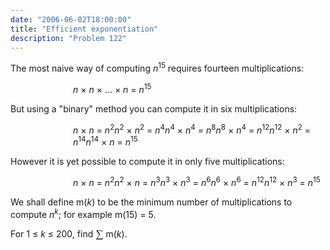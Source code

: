 ```yaml
---
date: "2006-06-02T18:00:00"
title: "Efficient exponentiation"
description: "Problem 122"
---
```


<p>The most naive way of computing <i>n</i><sup>15</sup> requires fourteen multiplications:</p>
<p style="margin-left:100px;"><i>n</i> × <i>n</i> × ... × <i>n</i> = <i>n</i><sup>15</sup></p>
<p>But using a "binary" method you can compute it in six multiplications:</p>
<p style="margin-left:100px;"><i>n</i> × <i>n</i> = <i>n</i><sup>2</sup><i>n</i><sup>2</sup> × <i>n</i><sup>2</sup> = <i>n</i><sup>4</sup><i>n</i><sup>4</sup> × <i>n</i><sup>4</sup> = <i>n</i><sup>8</sup><i>n</i><sup>8</sup> × <i>n</i><sup>4</sup> = <i>n</i><sup>12</sup><i>n</i><sup>12</sup> × <i>n</i><sup>2</sup> = <i>n</i><sup>14</sup><i>n</i><sup>14</sup> × <i>n</i> = <i>n</i><sup>15</sup></p>
<p>However it is yet possible to compute it in only five multiplications:</p>
<p style="margin-left:100px;"><i>n</i> × <i>n</i> = <i>n</i><sup>2</sup><i>n</i><sup>2</sup> × <i>n</i> = <i>n</i><sup>3</sup><i>n</i><sup>3</sup> × <i>n</i><sup>3</sup> = <i>n</i><sup>6</sup><i>n</i><sup>6</sup> × <i>n</i><sup>6</sup> = <i>n</i><sup>12</sup><i>n</i><sup>12</sup> × <i>n</i><sup>3</sup> = <i>n</i><sup>15</sup></p>
<p>We shall define m(<i>k</i>) to be the minimum number of multiplications to compute <i>n</i><sup><i>k</i></sup>; for example m(15) = 5.</p>
<p>For 1 ≤ <i>k</i> ≤ 200, find <span style="font-family:'times new roman';font-size:13pt;">∑</span> m(<i>k</i>).</p>

